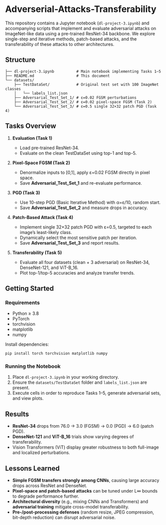 # Adverserial-Attacks-Transferability

This repository contains a Jupyter notebook (`dl-project-3.ipynb`) and accompanying scripts that implement and evaluate adversarial attacks on ImageNet-like data using a pre-trained ResNet-34 backbone. We explore single-step and iterative methods, patch-based attacks, and the transferability of these attacks to other architectures.

## Structure

```
├── dl-project-3.ipynb          # Main notebook implementing Tasks 1–5
├── README.md                   # This document
└── datasets/
    ├── TestDataSet/            # Original test set with 100 ImageNet classes
    │   └── labels_list.json
    ├── Adversarial_Test_Set_1/ # ε=0.02 FGSM perturbations
    ├── Adversarial_Test_Set_2/ # ε=0.02 pixel-space FGSM (Task 2)
    └── Adversarial_Test_Set_3/ # ε=0.5 single 32×32 patch PGD (Task 4)
```

## Tasks Overview

1. **Evaluation (Task 1)**
   - Load pre-trained ResNet-34.
   - Evaluate on the clean TestDataSet using top-1 and top-5.

2. **Pixel-Space FGSM (Task 2)**
   - Denormalize inputs to [0,1], apply ε=0.02 FGSM directly in pixel space.
   - Save **Adversarial_Test_Set_1** and re-evaluate performance.

3. **PGD (Task 3)**
   - Use 10-step PGD (Basic Iterative Method) with α=ε/10, random start.
   - Save **Adversarial_Test_Set_2** and measure drops in accuracy.

4. **Patch-Based Attack (Task 4)**
   - Implement single 32×32 patch PGD with ε=0.5, targeted to each image’s least-likely class.
   - Dynamically select the most sensitive patch per iteration.
   - Save **Adversarial_Test_Set_3** and report results.

5. **Transferability (Task 5)**
   - Evaluate all four datasets (clean + 3 adversarial) on ResNet-34, DenseNet-121, and ViT-B_16.
   - Plot top-1/top-5 accuracies and analyze transfer trends.

## Getting Started

### Requirements

- Python ≥ 3.8  
- PyTorch  
- torchvision  
- matplotlib  
- numpy  

Install dependencies:

```bash
pip install torch torchvision matplotlib numpy
```

### Running the Notebook

1. Place `dl-project-3.ipynb` in your working directory.  
2. Ensure the `datasets/TestDataSet` folder and `labels_list.json` are present.  
3. Execute cells in order to reproduce Tasks 1–5, generate adversarial sets, and view plots.

## Results

- **ResNet-34** drops from 76.0 → 3.0 (FGSM) → 0.0 (PGD) → 6.0 (patch PGD).  
- **DenseNet-121** and **ViT-B_16** trials show varying degrees of transferability.  
- Vision Transformers (ViT) display greater robustness to both full-image and localized perturbations.

## Lessons Learned

- **Simple FGSM transfers strongly among CNNs**, causing large accuracy drops across ResNet and DenseNet.  
- **Pixel-space and patch-based attacks** can be tuned under L∞ bounds to degrade performance further.  
- **Architectural diversity** (e.g., mixing CNNs and Transformers) and **adversarial training** mitigate cross-model transferability.  
- **Pre-/post-processing defenses** (random resize, JPEG compression, bit-depth reduction) can disrupt adversarial noise.
